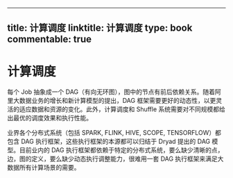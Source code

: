 
---
title: 计算调度
linktitle: 计算调度
type: book
commentable: true
---

# 计算调度

每个 Job 抽象成一个 DAG（有向无环图），图中的节点有前后依赖关系。随着阿里大数据业务的增长和新计算模型的提出，DAG 框架需要更好的动态性，以更灵活的适应数据和资源的变化。此外，计算调度和 Shuffle 系统需要对不同规模都给出最优的调度效果和执行性能。

业界各个分布式系统（包括 SPARK, FLINK, HIVE, SCOPE, TENSORFLOW）都包含 DAG 执行框架，这些执行框架的本源都可以归结于 Dryad 提出的 DAG 模型。目前业内的 DAG 执行框架都依赖于特定的分布式系统，要么缺少清晰的点，边，图的定义，要么缺少动态执行调整能力，很难用一套 DAG 执行框架来满足大数据所有计算场景的需要。

    